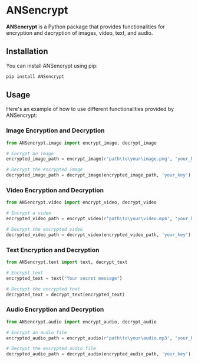 # ANSencrypt

**ANSencrypt** is a Python package that provides functionalities for encryption and decryption of images, video, text, and audio.

## Installation

You can install ANSencrypt using pip:

```bash
pip install ANSencrypt
```

## Usage

Here's an example of how to use different functionalities provided by ANSencrypt:

### Image Encryption and Decryption

```python
from ANSencrypt.image import encrypt_image, decrypt_image

# Encrypt an image
encrypted_image_path = encrypt_image(r'path\to\your\image.png', 'your_key')

# Decrypt the encrypted image
decrypted_image_path = decrypt_image(encrypted_image_path, 'your_key')
```

### Video Encryption and Decryption

```python
from ANSencrypt.video import encrypt_video, decrypt_video

# Encrypt a video
encrypted_video_path = encrypt_video(r'path\to\your\video.mp4', 'your_key')

# Decrypt the encrypted video
decrypted_video_path = decrypt_video(encrypted_video_path, 'your_key')
```

### Text Encryption and Decryption

```python
from ANSencrypt.text import text, decrypt_text

# Encrypt text
encrypted_text = text("Your secret message")

# Decrypt the encrypted text
decrypted_text = decrypt_text(encrypted_text)
```

### Audio Encryption and Decryption

```python
from ANSencrypt.audio import encrypt_audio, decrypt_audio

# Encrypt an audio file
encrypted_audio_path = encrypt_audio(r'path\to\your\audio.mp3', 'your_key')

# Decrypt the encrypted audio file
decrypted_audio_path = decrypt_audio(encrypted_audio_path, 'your_key')
```